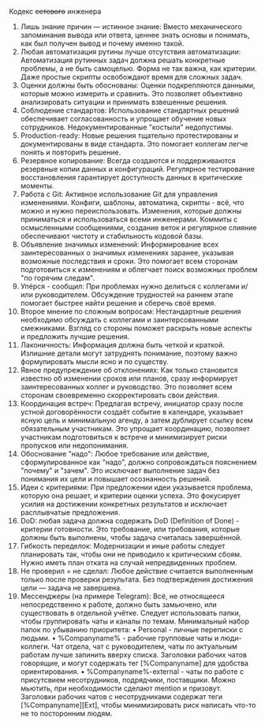 Кодекс <s>сетевого</s> инженера
 
1. Лишь знание причин — истинное знание: Вместо механического запоминания вывода или ответа, ценнее знать основы и понимать, как был получен вывод и почему именно такой.
2. Любая автоматизация рутины лучше отсутствия автоматизации: Автоматизация рутинных задач должна решать конкретные проблемы, а не быть самоцелью. Форма не так важна, как критерии. Даже простые скрипты освобождают время для сложных задач.
3. Оценки должны быть обоснованы: Оценки подкрепляются данными, которые можно измерить и сравнить. Это позволяет объективно анализировать ситуации и принимать взвешенные решения.
4. Соблюдение стандартов: Использование стандартных решений обеспечивает согласованность и упрощает обучение новых сотрудников. Недокументированные "костыли" недопустимы.
5. Production-ready: Новые решения тщательно протестированы и документированы в виде стандарта. Это помогает коллегам легче понять и повторить решение.
6. Резервное копирование: Всегда создаются и поддерживаются резервные копии данных и конфигураций. Регулярное тестирование восстановления гарантирует доступность данных в критические моменты.
7. Работа с Git: Активное использование Git для управления изменениями. Конфиги, шаблоны, автоматика, скрипты - всё, что можно и нужно переиспользовать. Изменения, которые должны приниматься и использоваться всеми инженерами. Коммиты с осмысленными сообщениями, создание веток и регулярное слияние обеспечивают чистоту и стабильность кодовой базы.
8. Объявление значимых изменений: Информирование всех заинтересованных о значимых изменениях заранее, указывая возможные последствия и сроки. Это помогает всем сторонам подготовиться к изменениям и облегчает поиск возможных проблем "по горячим следам".
9. Упёрся - сообщил: При проблемах нужно делиться с коллегами и/или руководителем. Обсуждение трудностей на раннем этапе помогает быстрее найти решение и сберечь своё время.
10. Второе мнение по сложным вопросам: Нестандартные решения необходимо обсуждать с коллегами и заинтерсованными смежниками. Взгляд со стороны поможет раскрыть новые аспекты и предложить лучшие решения.
11. Лаконичность: Информация должна быть четкой и краткой. Излишние детали могут затруднять понимание, поэтому важно формулировать мысли ясно и по существу.
12. Явное предупреждение об отклонениях: Как только становится известно об изменении сроков или планов, сразу информирует заинтересованных коллег и руководство. Это позволяет всем сторонам своевременно скорректировать свои действия.
13. Координация встреч: Предлагая встречу, инициатор сразу после устной договорённости создаёт событие в календаре, указывает ясную цель и минимальную агенду, а затем дублирует ссылку всем обязательным участникам. Это упрощает координацию, позволяет участникам подготовиться к встрече и минимизирует риски пропусков или недопонимания.
14. Обоснование "надо": Любое требование или действие, сформулированное как "надо", должно сопровождаться пояснением "почему" и "зачем". Это исключает выполнение задач без понимания их цели и повышает осознанность решений.
15. Идеи с критериями: При предложении идеи указывается проблема, которую она решает, и критерии оценки успеха. Это фокусирует усилия на достижении конкретных результатов и исключает расплывчатые предложения.
16. DoD: любая задача должна содержать DoD (Definition of Done) - критерии готовности. Это требование, или требования, которые должны быть выполнены, чтобы задача считалась завершённой.
17. Гибкость переделок: Модернизации и иные работы следует планировать так, чтобы они не приводило к критическим сбоям. Нужно иметь план отката на случай непредвиденных проблем.
18. Не проверил = не сделал: Любое действие считается выполненным только после проверки результата. Без подтверждения достижения цели — задача не завершена.
19. Мессенджеры (на примере Telegram): Всё, не относящееся непосредственно к работе, должно быть замьючено, или существовать в отдельной учётке. Следует использовать папки, чтобы группировать чаты и каналы по темам. Минимальный набор папок по убыванию приоритета:
    • Personal - личные переписки с людьми.
    • %Companyname% - рабочие групповые чаты и люди-коллеги. Чат отдела, чат с руководителем, чаты по актуальным работам лучше запинить вверху списка. Заголовки рабочих чатов говорящие, и могут содержать тег [%Companyname] для удобства ориентирования.
    • %Companyname%-external - чаты по работе с присутсвием несотрудников, подрядчики, поставщики. Можно мьютить, при необходимости сделают mention и призовут. Заголовки рабочих чатов с несотрудниками содержат теги [%Companyname][Ext], чтобы минимизировать риск написать что-то не то посторонним людям.
